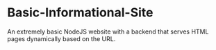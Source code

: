 # Basic-Informational-Site

An extremely basic NodeJS website with a backend that serves HTML pages dynamically based on the URL.